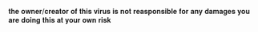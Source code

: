 𝐭𝐡𝐞 𝐨𝐰𝐧𝐞𝐫/𝐜𝐫𝐞𝐚𝐭𝐨𝐫 𝐨𝐟 𝐭𝐡𝐢𝐬 𝐯𝐢𝐫𝐮𝐬 𝐢𝐬 𝐧𝐨𝐭 𝐫𝐞𝐚𝐬𝐩𝐨𝐧𝐬𝐢𝐛𝐥𝐞 𝐟𝐨𝐫 𝐚𝐧𝐲 𝐝𝐚𝐦𝐚𝐠𝐞𝐬 𝐲𝐨𝐮 𝐚𝐫𝐞 𝐝𝐨𝐢𝐧𝐠 𝐭𝐡𝐢𝐬 𝐚𝐭 𝐲𝐨𝐮𝐫 𝐨𝐰𝐧 𝐫𝐢𝐬𝐤
